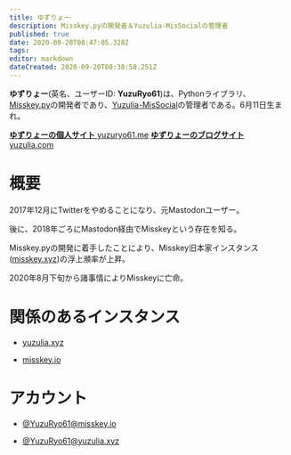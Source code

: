 ```yaml
---
title: ゆずりょー
description: Misskey.pyの開発者＆Yuzulia-MisSocialの管理者
published: true
date: 2020-09-20T08:47:05.328Z
tags: 
editor: markdown
dateCreated: 2020-09-20T08:38:58.251Z
---
```


**ゆずりょー**(英名、ユーザーID: **YuzuRyo61**)は、Pythonライブラリ、[Misskey.py](https://github.com/YuzuRyo61/Misskey.py)の開発者であり、[Yuzulia-MisSocial](/instances/yuzulia_xyz)の管理者である。6月11日生まれ。

[**ゆずりょーの個人サイト** yuzuryo61.me](https://yuzuryo61.me)
[**ゆずりょーのブログサイト** yuzulia.com](https://yuzulia.com)

# 概要

2017年12月にTwitterをやめることになり、元Mastodonユーザー。

後に、2018年ごろにMastodon経由でMisskeyという存在を知る。

Misskey.pyの開発に着手したことにより、Misskey旧本家インスタンス([misskey.xyz](/instances/misskey_xyz))の浮上瀕率が上昇。

2020年8月下旬から諸事情によりMisskeyに亡命。

# 関係のあるインスタンス

- [yuzulia.xyz](/instances/yuzulia_xyz)

- [misskey.io](/instances/misskey_io)
# アカウント

- [@YuzuRyo61@misskey.io](https://misskey.io/@YuzuRyo61)

- [@YuzuRyo61@yuzulia.xyz](https://yuzulia.xyz/@YuzuRyo61)